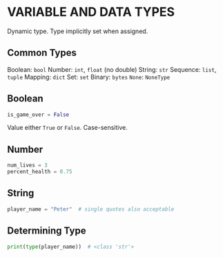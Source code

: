 # VARIABLE AND DATA TYPES

Dynamic type. Type implicitly set when assigned.

## Common Types

Boolean: `bool`
Number: `int`, `float` (no double)
String: `str`
Sequence: `list`, `tuple`
Mapping: `dict`
Set: `set`
Binary: `bytes`
`None`: `NoneType`

## Boolean

```python
is_game_over = False
```

Value either `True` or `False`. Case-sensitive.

## Number

```python
num_lives = 3
percent_health = 0.75
```

## String

```python
player_name = "Peter"  # single quotes also acceptable
```

## Determining Type

```python
print(type(player_name))  # <class 'str'>
```
